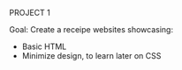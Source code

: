 PROJECT 1

Goal: Create a receipe websites showcasing:
- Basic HTML
- Minimize design, to learn later on CSS